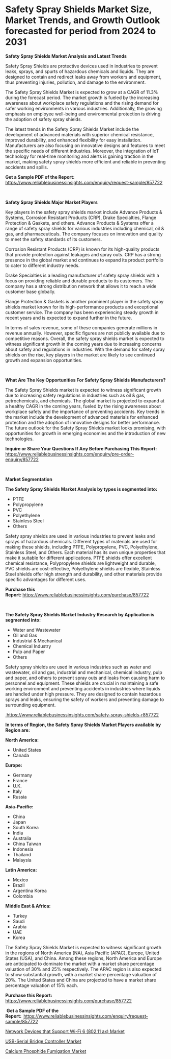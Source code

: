 <p><h1>Safety Spray Shields Market Size, Market Trends, and Growth Outlook forecasted for period from 2024 to 2031</h1></p><p><strong>Safety Spray Shields Market Analysis and Latest Trends</strong></p>
<p><p>Safety Spray Shields are protective devices used in industries to prevent leaks, sprays, and spurts of hazardous chemicals and liquids. They are designed to contain and redirect leaks away from workers and equipment, thus preventing injuries, pollution, and damage to the environment.</p><p>The Safety Spray Shields Market is expected to grow at a CAGR of 11.3% during the forecast period. The market growth is fueled by the increasing awareness about workplace safety regulations and the rising demand for safer working environments in various industries. Additionally, the growing emphasis on employee well-being and environmental protection is driving the adoption of safety spray shields.</p><p>The latest trends in the Safety Spray Shields Market include the development of advanced materials with superior chemical resistance, improved durability, and enhanced flexibility for easy installation. Manufacturers are also focusing on innovative designs and features to meet the specific needs of different industries. Moreover, the integration of IoT technology for real-time monitoring and alerts is gaining traction in the market, making safety spray shields more efficient and reliable in preventing accidents and spills.</p></p>
<p><strong>Get a Sample PDF of the Report:&nbsp;</strong> <a href="https://www.reliablebusinessinsights.com/enquiry/request-sample/857722">https://www.reliablebusinessinsights.com/enquiry/request-sample/857722</a></p>
<p>&nbsp;</p>
<p><strong>Safety Spray Shields Major Market Players</strong></p>
<p><p>Key players in the safety spray shields market include Advance Products & Systems, Corrosion Resistant Products (CRP), Drake Specialties, Flange Protection & Gaskets, and others. Advance Products & Systems offer a range of safety spray shields for various industries including chemical, oil & gas, and pharmaceuticals. The company focuses on innovation and quality to meet the safety standards of its customers.</p><p>Corrosion Resistant Products (CRP) is known for its high-quality products that provide protection against leakages and spray outs. CRP has a strong presence in the global market and continues to expand its product portfolio to cater to different industry needs.</p><p>Drake Specialties is a leading manufacturer of safety spray shields with a focus on providing reliable and durable products to its customers. The company has a strong distribution network that allows it to reach a wide customer base globally.</p><p>Flange Protection & Gaskets is another prominent player in the safety spray shields market known for its high-performance products and exceptional customer service. The company has been experiencing steady growth in recent years and is expected to expand further in the future.</p><p>In terms of sales revenue, some of these companies generate millions in revenue annually. However, specific figures are not publicly available due to competitive reasons. Overall, the safety spray shields market is expected to witness significant growth in the coming years due to increasing concerns about safety and regulations in industries. With the demand for safety spray shields on the rise, key players in the market are likely to see continued growth and expansion opportunities.</p></p>
<p>&nbsp;</p>
<p><strong>What Are The Key Opportunities For Safety Spray Shields Manufacturers?</strong></p>
<p><p>The Safety Spray Shields market is expected to witness significant growth due to increasing safety regulations in industries such as oil & gas, petrochemicals, and chemicals. The global market is projected to expand at a healthy CAGR in the coming years, fueled by the rising awareness about workplace safety and the importance of preventing accidents. Key trends in the market include the development of advanced materials for enhanced protection and the adoption of innovative designs for better performance. The future outlook for the Safety Spray Shields market looks promising, with opportunities for growth in emerging economies and the introduction of new technologies.</p></p>
<p><strong>Inquire or Share Your Questions If Any Before Purchasing This Report:</strong> <a href="https://www.reliablebusinessinsights.com/enquiry/pre-order-enquiry/857722">https://www.reliablebusinessinsights.com/enquiry/pre-order-enquiry/857722</a></p>
<p>&nbsp;</p>
<p><strong>Market Segmentation</strong></p>
<p><strong>The Safety Spray Shields Market Analysis by types is segmented into:</strong></p>
<p><ul><li>PTFE</li><li>Polypropylene</li><li>PVC</li><li>Polyethylene</li><li>Stainless Steel</li><li>Others</li></ul></p>
<p><p>Safety spray shields are used in various industries to prevent leaks and sprays of hazardous chemicals. Different types of materials are used for making these shields, including PTFE, Polypropylene, PVC, Polyethylene, Stainless Steel, and Others. Each material has its own unique properties that make it suitable for different applications. PTFE shields offer excellent chemical resistance, Polypropylene shields are lightweight and durable, PVC shields are cost-effective, Polyethylene shields are flexible, Stainless Steel shields offer high strength and durability, and other materials provide specific advantages for different uses.</p></p>
<p><strong>Purchase this Report:&nbsp;</strong><a href="https://www.reliablebusinessinsights.com/purchase/857722">https://www.reliablebusinessinsights.com/purchase/857722</a></p>
<p>&nbsp;</p>
<p><strong>The Safety Spray Shields Market Industry Research by Application is segmented into:</strong></p>
<p><ul><li>Water and Wastewater</li><li>Oil and Gas</li><li>Industrial & Mechanical</li><li>Chemical Industry</li><li>Pulp and Paper</li><li>Others</li></ul></p>
<p><p>Safety spray shields are used in various industries such as water and wastewater, oil and gas, industrial and mechanical, chemical industry, pulp and paper, and others to prevent spray outs and leaks from causing harm to personnel and equipment. These shields are crucial in maintaining a safe working environment and preventing accidents in industries where liquids are handled under high pressure. They are designed to contain hazardous sprays and leaks, ensuring the safety of workers and preventing damage to surrounding equipment.</p></p>
<p><a href="https://www.reliablebusinessinsights.com/safety-spray-shields-r857722">&nbsp;https://www.reliablebusinessinsights.com/safety-spray-shields-r857722</a></p>
<p><strong>In terms of Region, the Safety Spray Shields Market Players available by Region are:</strong></p>
<p>
    <p> <strong> North America: </strong>
        <ul>
            <li>United States</li>
            <li>Canada</li>
        </ul>
        </p> 
    <p> <strong> Europe: </strong>
        <ul>
            <li>Germany</li>
            <li>France</li>
            <li>U.K.</li>
            <li>Italy</li>
            <li>Russia</li>
        </ul>
        </p> 
    <p> <strong> Asia-Pacific: </strong>
        <ul>
            <li>China</li>
            <li>Japan</li>
            <li>South Korea</li>
            <li>India</li>
            <li>Australia</li>
            <li>China Taiwan</li>
            <li>Indonesia</li>
            <li>Thailand</li>
            <li>Malaysia</li>
        </ul>
        </p> 
    <p> <strong> Latin America: </strong>
        <ul>
            <li>Mexico</li>
            <li>Brazil</li>
            <li>Argentina Korea</li>
            <li>Colombia</li>
        </ul>
        </p> 
    <p> <strong> Middle East & Africa: </strong>
        <ul>
            <li>Turkey</li>
            <li>Saudi</li>
            <li>Arabia</li>
            <li>UAE</li>
            <li>Korea</li>
        </ul>
    </p>
    </p>
<p><p>The Safety Spray Shields Market is expected to witness significant growth in the regions of North America (NA), Asia Pacific (APAC), Europe, United States (USA), and China. Among these regions, North America and Europe are anticipated to dominate the market with a market share percentage valuation of 30% and 25% respectively. The APAC region is also expected to show substantial growth, with a market share percentage valuation of 20%. The United States and China are projected to have a market share percentage valuation of 15% each.</p></p>
<p><strong>Purchase this Report: </strong><a href="https://www.reliablebusinessinsights.com/purchase/857722">https://www.reliablebusinessinsights.com/purchase/857722</a></p>
<p>&nbsp;<strong>Get a Sample PDF of the Report:&nbsp;&nbsp;</strong><a href="https://www.reliablebusinessinsights.com/enquiry/request-sample/857722">https://www.reliablebusinessinsights.com/enquiry/request-sample/857722</a></p>
<p><strong></strong></p>
<p><p><a href="https://github.com/abdulKoss1914/Market-Research-Report-List-1/blob/main/network-devices-that-support-wi-fi-6-80211-ax-market.md">Network Devices that Support Wi-Fi 6 (802.11 ax) Market</a></p><p><a href="https://github.com/KaliWatsica/Market-Research-Report-List-1/blob/main/usb-serial-bridge-controller-market.md">USB-Serial Bridge Controller Market</a></p><p><a href="https://issuu.com/reportprime-2/docs/calcium-phosphide-fumigation-market_2d7cb90003f262">Calcium Phosphide Fumigation Market</a></p></p>